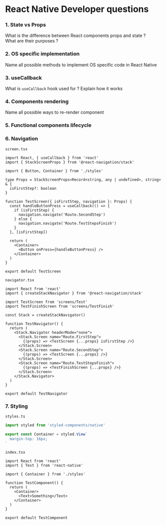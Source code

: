 # React Native Developer questions

### 1. State vs Props
What is the difference between React components props and state ?<br />
What are their purposes ?

### 2. OS specific implementation
Name all possible methods to implement OS specific code in React Native

### 3. useCallback
What is `useCallback` hook used for ? Explain how it works

### 4. Components rendering
Name all possible ways to re-render component

### 5. Functional components lifecycle

### 6. Navigation
`screen.tsx`
```tsx
import React, { useCallback } from 'react'
import { StackScreenProps } from '@react-navigation/stack'

import { Button, Container } from './styles'

type Props = StackScreenProps<Record<string, any | undefined>, string> & {
  isFirstStep?: boolean
}

function TestScreen({ isFirstStep, navigation }: Props) {
  const handleButtonPress = useCallback(() => {
    if (isFirstStep) {
      navigation.navigate('Route.SecondStep')
    } else {
      navigation.navigate('Route.TestStepsFinish')
    }
  }, [isFirstStep])

  return (
    <Container>
      <Button onPress={handleButtonPress} />
    </Container>
  )
}

export default TestScreen
```
`navigator.tsx`
```tsx
import React from 'react'
import { createStackNavigator } from '@react-navigation/stack'

import TestScreen from 'screens/Test'
import TestFinishScreen from 'screens/TestFinish'

const Stack = createStackNavigator()

function TestNavigator() {
  return (
    <Stack.Navigator headerMode="none">
      <Stack.Screen name="Route.FirstStep">
        {(props) => <TestScreen {...props} isFirstStep />}
      </Stack.Screen>
      <Stack.Screen name="Route.SecondStep">
        {(props) => <TestScreen {...props} />}
      </Stack.Screen>
      <Stack.Screen name="Route.TestStepsFinish">
        {(props) => <TestFinishScreen {...props} />}
      </Stack.Screen>
    </Stack.Navigator>
  )
}

export default TestNavigator
```

### 7. Styling
`styles.ts`
```ts
import styled from 'styled-components/native'

export const Container = styled.View`
  margin-top: 16px;
`
```
`index.tsx`
```tsx
import React from 'react'
import { Text } from 'react-native'

import { Container } from './styles'

function TestComponent() {
  return (
    <Container>
      <Text>Something</Text>
    </Container>
  )
}

export default TestComponent
```
